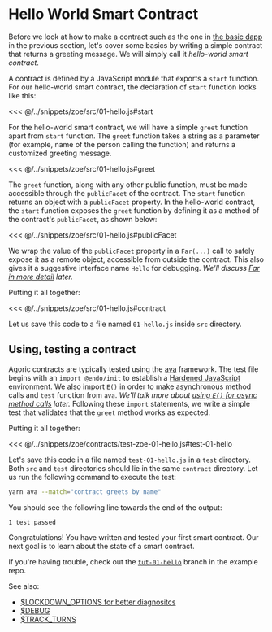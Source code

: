 # Hello World Smart Contract

Before we look at how to make a contract such as the one in [the
basic dapp](../getting-started/) in the previous section, let's cover some basics by writing a simple contract that returns a greeting message. We will simply call it _hello-world smart contract_. 

A contract is defined by a JavaScript module that exports a `start` function. For our hello-world smart contract, the declaration of `start` function looks like this:

<<< @/../snippets/zoe/src/01-hello.js#start

For the hello-world smart contract, we will have a simple `greet` function apart from `start` function. The `greet` function takes a string as a parameter (for example, name of the person calling the function) and returns a customized greeting message.

<<< @/../snippets/zoe/src/01-hello.js#greet

The `greet` function, along with any other public function, must be made accessible through the `publicFacet` of the contract. The `start` function returns an object with a `publicFacet` property. In the hello-world contract, the `start` function exposes the `greet` function by defining it as a method of the contract's `publicFacet`, as shown below:

<<< @/../snippets/zoe/src/01-hello.js#publicFacet

We wrap the value of the `publicFacet` property in a `Far(...)` call to safely expose it as a remote object, accessible from outside the contract. This also gives it a suggestive interface name `Hello` for debugging.
_We'll discuss [Far in more detail](../js-programming/far) later._

Putting it all together:

<<< @/../snippets/zoe/src/01-hello.js#contract

Let us save this code to a file named `01-hello.js` inside `src` directory. 

## Using, testing a contract

Agoric contracts are typically tested using the [ava](https://github.com/avajs/ava) framework. The test file begins with an `import @endo/init` to establish a [Hardened JavaScript](../js-programming/hardened-js) environment. We also import `E()` in order to make asynchronous method calls and `test` function from `ava`. _We'll talk more about [using `E()` for async method calls](../js-programming/eventual-send) later._ Following these `import` statements, we write a simple test that validates that the `greet` method works as expected.

Putting it all together:

<<< @/../snippets/zoe/contracts/test-zoe-01-hello.js#test-01-hello

Let's save this code in a file named `test-01-hello.js` in a `test` directory. Both `src` and `test` directories should lie in the same `contract` directory. Let us run the following command to execute the test:

```sh
yarn ava --match="contract greets by name"
```
You should see the following line towards the end of the output:
```
1 test passed
```
Congratulations! You have written and tested your first smart contract. Our next goal is to learn about the state of a smart contract.

If you're having trouble, check out the [`tut-01-hello`](https://github.com/Agoric/dapp-offer-up/tree/tut-01-hello) branch in the example repo.

See also:

- [\$LOCKDOWN_OPTIONS for better diagnositcs](https://github.com/Agoric/agoric-sdk/wiki/Developing-with-better-error-diagnostics)
- [\$DEBUG](https://github.com/Agoric/agoric-sdk/blob/master/docs/env.md#debug)
- [\$TRACK_TURNS](https://github.com/Agoric/agoric-sdk/blob/master/docs/env.md#track_turns)
